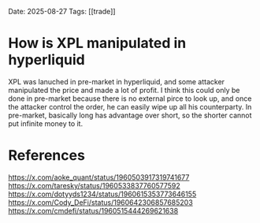 Date: 2025-08-27
Tags: [[trade]]

# How is XPL manipulated in hyperliquid

XPL was lanuched in pre-market in hyperliquid, and some attacker manipulated the price and made a lot of profit. I think this could only be done in pre-market because there is no external pirce to look up, and once the attacker control the order, he can easily wipe up all his counterparty. In pre-market, basically long has advantage over short, so the shorter cannot put infinite money to it.

# References
https://x.com/aoke_quant/status/1960503917319741677
https://x.com/taresky/status/1960533837760577592
https://x.com/dotyyds1234/status/1960615353773646155
https://x.com/Cody_DeFi/status/1960642306857685203
https://x.com/cmdefi/status/1960515444269621638